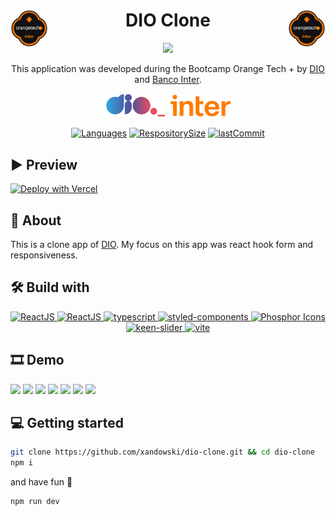 <div align="center">

<img align="left" width="60px" src="./src/assets/images/orange-tech.svg">
<img align="right" width="60px" src="./src/assets/images/orange-tech.svg">
<h1>DIO Clone</h1>
<img align="" width="60px" src="./src/assets/images/logo.svg">

This application was developed during the Bootcamp <spabn>Orange Tech +</span> by [DIO](https://web.dio.me/) and [Banco Inter]().

</div>

<div align="center">

<div align="">
  <img align="" width="100px" src="./src/assets/images/dio-logo.svg">
  <img align="" width="100px" src="./src/assets/images/logo-inter.svg">
</div>

[![Languages](https://img.shields.io/github/languages/count/xandowski/dio-clone?color=ff7a00)]()
[![RespositorySize](https://img.shields.io/github/repo-size/xandowski/dio-clone?color=ff7a00)]()
[![lastCommit](https://img.shields.io/github/last-commit/xandowski/dio-clone?color=ff7a00)]()

</div>

## ▶ Preview

[![Deploy with Vercel](https://vercel.com/button)](https://dio-clone-xandowski.vercel.app/)

## 📃 About

This is a clone app of [DIO](https://www.dio.me/). My focus on this app was react hook form and responsiveness.

## 🛠 Build with

<p align="center">
  <a href="https://pt-br.reactjs.org/">
    <img src="https://img.shields.io/badge/ReactJS-20232A?style=for-the-badge&logo=react" alt="ReactJS"/>
  </a>
  <a href="https://react-hook-form.com/">
    <img src="https://img.shields.io/badge/React Hook Form-20232A?style=for-the-badge&logo=react-hook-form" alt="ReactJS"/>
  </a>
  <a href="https://www.typescriptlang.org/">
    <img src="https://img.shields.io/badge/typescript-20232A?style=for-the-badge&logo=typescript" alt="typescript"/>
  </a>
  <a href="https://styled-components.com/">
    <img src="https://img.shields.io/badge/styled components-20232A?style=for-the-badge&logo=styled-components" alt="styled-components"/>
  </a>
  <a href="https://phosphoricons.com/">
    <img src="https://img.shields.io/badge/Phosphor Icons-20232A?style=for-the-badge&logo=phosphorIcons" alt="Phosphor Icons"/>
  </a>
  <a href="https://keen-slider.io/">
    <img src="https://img.shields.io/badge/keen slider-20232A?style=for-the-badge&logo=keen-slider" alt="keen-slider"/>
  </a>
  <a href="https://keen-slider.io/">
    <img src="https://img.shields.io/badge/vite-20232A?style=for-the-badge&logo=vite" alt="vite"/>
  </a>
</p>

## 🎞 Demo

<img width="300px" src="./src/assets/images/index_mobile.jpeg">
<img width="300px" src="./src/assets/images/index_menu_open_mobile.png">
<img width="300px" src="./src/assets/images/login_mobile.png">
<img width="300px" src="./src/assets/images/register_mobile.png">
<img width="300px" src="./src/assets/images/home_feed_mobile.png">
<img src="./src/assets/images/index.png">
<img src="./src/assets/images/home.png">

## 💻 Getting started

```sh
git clone https://github.com/xandowski/dio-clone.git && cd dio-clone
npm i
```

and have fun 🎉

```sh
npm run dev
```
